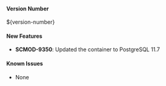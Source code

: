 
#### Version Number
${version-number}

#### New Features
- **SCMOD-9350**: Updated the container to PostgreSQL 11.7

#### Known Issues
- None
